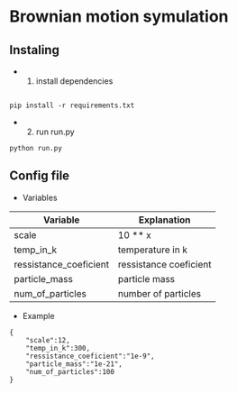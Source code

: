 # Brownian motion symulation
## Instaling

* 1. install dependencies

```

pip install -r requirements.txt

```
* 2. run run.py

```
python run.py
```

## Config file

* Variables

| Variable      |   Explanation    |
| ------------- | ---------------- |
| scale         | 10 ** x          |
| temp_in_k     | temperature in k |
|ressistance_coeficient | ressistance coeficient |
| particle_mass | particle mass |
| num_of_particles | number of particles|

* Example

```
{
    "scale":12,
    "temp_in_k":300,
    "ressistance_coeficient":"1e-9",
    "particle_mass":"1e-21",
    "num_of_particles":100
}
```